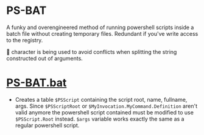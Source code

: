 # PS-BAT
A funky and overengineered method of running powershell scripts inside a batch file without creating temporary files. Redundant if you've write access to the registry.

 character is being used to avoid conflicts when splitting the string constructed out of arguments.

# [PS-BAT.bat](https://github.com/Kamilkampfwagen-II/PS-BAT/blob/main/PS-BAT.bat)
- Creates a table `$PSScript` containing the script root, name, fullname, args. Since `$PSScriptRoot` or `$MyInvocation.MyCommand.Definition` aren't valid anymore the powershell script contained must be modified to use `$PSScript.Root` instead. `$args` variable works exactly the same as a regular powershell script.